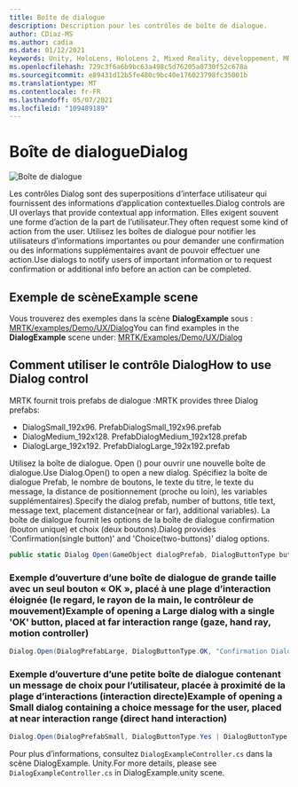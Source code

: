 ```yaml
---
title: Boîte de dialogue
description: Description pour les contrôles de boîte de dialogue.
author: CDiaz-MS
ms.author: cadia
ms.date: 01/12/2021
keywords: Unity, HoloLens, HoloLens 2, Mixed Reality, développement, MRTK
ms.openlocfilehash: 729c3f6a6b9bc63a498c5d76205a0730f52c678a
ms.sourcegitcommit: e89431d12b5fe480c9bc40e176023798fc35001b
ms.translationtype: MT
ms.contentlocale: fr-FR
ms.lasthandoff: 05/07/2021
ms.locfileid: "109489189"
---
```

# <a name="dialog"></a><span data-ttu-id="0c900-104">Boîte de dialogue</span><span class="sxs-lookup"><span data-stu-id="0c900-104">Dialog</span></span>

![Boîte de dialogue](../images/dialog/MRTK_UX_Dialog_Main.png)

<span data-ttu-id="0c900-106">Les contrôles Dialog sont des superpositions d’interface utilisateur qui fournissent des informations d’application contextuelles.</span><span class="sxs-lookup"><span data-stu-id="0c900-106">Dialog controls are UI overlays that provide contextual app information.</span></span> <span data-ttu-id="0c900-107">Elles exigent souvent une forme d’action de la part de l’utilisateur.</span><span class="sxs-lookup"><span data-stu-id="0c900-107">They often request some kind of action from the user.</span></span> <span data-ttu-id="0c900-108">Utilisez les boîtes de dialogue pour notifier les utilisateurs d’informations importantes ou pour demander une confirmation ou des informations supplémentaires avant de pouvoir effectuer une action.</span><span class="sxs-lookup"><span data-stu-id="0c900-108">Use dialogs to notify users of important information or to request confirmation or additional info before an action can be completed.</span></span>

## <a name="example-scene"></a><span data-ttu-id="0c900-109">Exemple de scène</span><span class="sxs-lookup"><span data-stu-id="0c900-109">Example scene</span></span>

<span data-ttu-id="0c900-110">Vous trouverez des exemples dans la scène **DialogExample** sous : [MRTK/examples/Demo/UX/Dialog](https://github.com/microsoft/MixedRealityToolkit-Unity/tree/main/Assets/MRTK/Examples/Demos/UX/Dialog)</span><span class="sxs-lookup"><span data-stu-id="0c900-110">You can find examples in the **DialogExample** scene under: [MRTK/Examples/Demo/UX/Dialog](https://github.com/microsoft/MixedRealityToolkit-Unity/tree/main/Assets/MRTK/Examples/Demos/UX/Dialog)</span></span>

## <a name="how-to-use-dialog-control"></a><span data-ttu-id="0c900-111">Comment utiliser le contrôle Dialog</span><span class="sxs-lookup"><span data-stu-id="0c900-111">How to use Dialog control</span></span>

<span data-ttu-id="0c900-112">MRTK fournit trois prefabs de dialogue :</span><span class="sxs-lookup"><span data-stu-id="0c900-112">MRTK provides three Dialog prefabs:</span></span>

- <span data-ttu-id="0c900-113">DialogSmall_192x96. Prefab</span><span class="sxs-lookup"><span data-stu-id="0c900-113">DialogSmall_192x96.prefab</span></span>
- <span data-ttu-id="0c900-114">DialogMedium_192x128. Prefab</span><span class="sxs-lookup"><span data-stu-id="0c900-114">DialogMedium_192x128.prefab</span></span>
- <span data-ttu-id="0c900-115">DialogLarge_192x192. Prefab</span><span class="sxs-lookup"><span data-stu-id="0c900-115">DialogLarge_192x192.prefab</span></span>

<span data-ttu-id="0c900-116">Utilisez la boîte de dialogue. Open () pour ouvrir une nouvelle boîte de dialogue.</span><span class="sxs-lookup"><span data-stu-id="0c900-116">Use Dialog.Open() to open a new dialog.</span></span> <span data-ttu-id="0c900-117">Spécifiez la boîte de dialogue Prefab, le nombre de boutons, le texte du titre, le texte du message, la distance de positionnement (proche ou loin), les variables supplémentaires).</span><span class="sxs-lookup"><span data-stu-id="0c900-117">Specify the dialog prefab, number of buttons, title text, message text, placement distance(near or far), additional variables).</span></span> <span data-ttu-id="0c900-118">La boîte de dialogue fournit les options de la boîte de dialogue confirmation (bouton unique) et choix (deux boutons).</span><span class="sxs-lookup"><span data-stu-id="0c900-118">Dialog provides 'Confirmation(single button)' and 'Choice(two-buttons)' dialog options.</span></span>

```c#
public static Dialog Open(GameObject dialogPrefab, DialogButtonType buttons, string title, string message, bool placeForNearInteraction, System.Object variable = null)
```

### <a name="example-of-opening-a-large-dialog-with-a-single-ok-button-placed-at-far-interaction-range-gaze-hand-ray-motion-controller"></a><span data-ttu-id="0c900-119">Exemple d’ouverture d’une boîte de dialogue de grande taille avec un seul bouton « OK », placé à une plage d’interaction éloignée (le regard, le rayon de la main, le contrôleur de mouvement)</span><span class="sxs-lookup"><span data-stu-id="0c900-119">Example of opening a Large dialog with a single 'OK' button, placed at far interaction range (gaze, hand ray, motion controller)</span></span>

```c#
Dialog.Open(DialogPrefabLarge, DialogButtonType.OK, "Confirmation Dialog, Large, Far", "This is an example of a large dialog with only one button, placed at far interaction range", false);
```

### <a name="example-of-opening-a-small-dialog-containing-a-choice-message-for-the-user-placed-at-near-interaction-range-direct-hand-interaction"></a><span data-ttu-id="0c900-120">Exemple d’ouverture d’une petite boîte de dialogue contenant un message de choix pour l’utilisateur, placée à proximité de la plage d’interactions (interaction directe)</span><span class="sxs-lookup"><span data-stu-id="0c900-120">Example of opening a Small dialog containing a choice message for the user, placed at near interaction range (direct hand interaction)</span></span>

```c#
Dialog.Open(DialogPrefabSmall, DialogButtonType.Yes | DialogButtonType.No, "Confirmation Dialog, Small, Near", "This is an example of a small dialog with a choice message, placed at near interaction range", true);
```

<span data-ttu-id="0c900-121">Pour plus d’informations, consultez `DialogExampleController.cs` dans la scène DialogExample. Unity.</span><span class="sxs-lookup"><span data-stu-id="0c900-121">For more details, please see `DialogExampleController.cs` in DialogExample.unity scene.</span></span>
